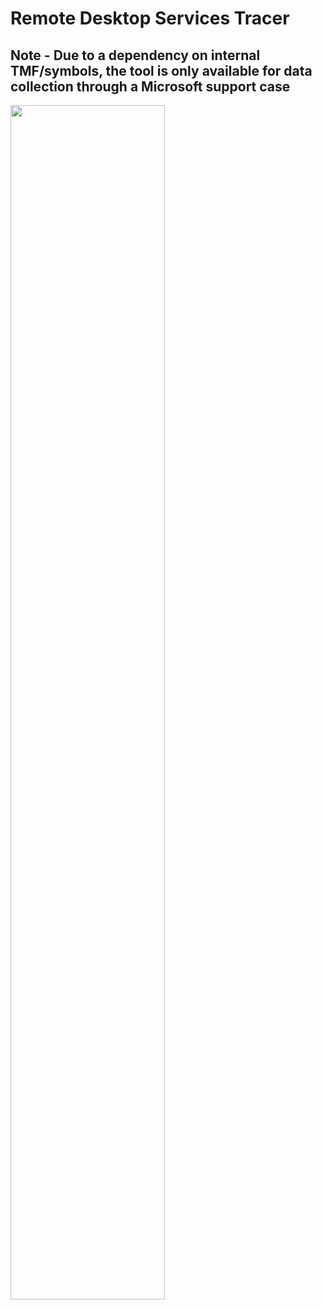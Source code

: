 # Remote Desktop Services Tracer

## Note - Due to a dependency on internal TMF/symbols, the tool is only available for data collection through a Microsoft support case

<img src="https://github.com/Rainier-MSFT/Active_Sync_Tester/assets/6311098/e7df2fc4-bebc-4e76-82d1-4b2e2fda87e2" width=70%>
